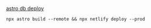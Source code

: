 [astro db deploy](https://docs.astro.build/en/guides/astro-db/#deploy-with-a-studio-connection)

```
npx astro build --remote && npx netlify deploy --prod
```